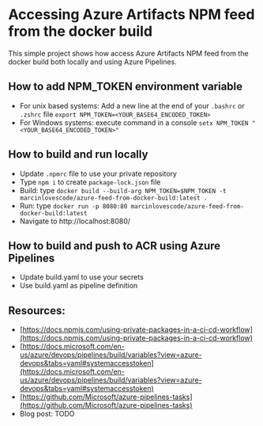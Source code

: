 # Accessing Azure Artifacts NPM feed from the docker build

This simple project shows how access Azure Artifacts NPM feed from the docker build both locally and using Azure Pipelines.

## How to add NPM_TOKEN environment variable
   * For unix based systems: Add a new line at the end of your ```.bashrc``` or ```.zshrc``` file ```export NPM_TOKEN=<YOUR_BASE64_ENCODED_TOKEN>```
   * For Windows systems: execute command in a console ```setx NPM_TOKEN "<YOUR_BASE64_ENCODED_TOKEN>"```
  
## How to build and run locally
* Update ```.npmrc``` file to use your private repository
* Type ```npm i``` to create ```package-lock.json``` file
* Build: type ```docker build --build-arg NPM_TOKEN=$NPM_TOKEN -t marcinlovescode/azure-feed-from-docker-build:latest .```
* Run: type ```docker run -p 8080:80 marcinlovescode/azure-feed-from-docker-build:latest ```
* Navigate to http://localhost:8080/

## How to build and push to ACR using Azure Pipelines
* Update build.yaml to use your secrets
* Use build.yaml as pipeline definition

## Resources:
* [https://docs.npmjs.com/using-private-packages-in-a-ci-cd-workflow](https://docs.npmjs.com/using-private-packages-in-a-ci-cd-workflow)
* [https://docs.microsoft.com/en-us/azure/devops/pipelines/build/variables?view=azure-devops&tabs=yaml#systemaccesstoken](https://docs.microsoft.com/en-us/azure/devops/pipelines/build/variables?view=azure-devops&tabs=yaml#systemaccesstoken)
* [https://github.com/Microsoft/azure-pipelines-tasks](https://github.com/Microsoft/azure-pipelines-tasks)
* Blog post: TODO